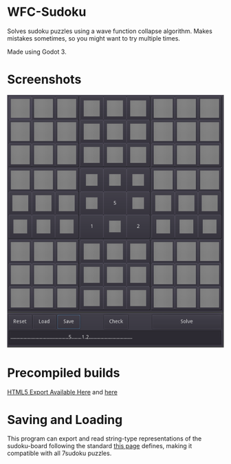 # WFC-Sudoku
Solves sudoku puzzles using a wave function collapse algorithm. Makes mistakes sometimes, so you might want to try multiple times.

Made using Godot 3.

# Screenshots
![Screenshot of the program](Screenshots/7634e07.png)

# Precompiled builds
[HTML5 Export Available Here](https://jonnelafin.github.io/WaveFunctionCollapse-Sudoku/) and [here](https://jonnelafin.itch.io/wfc-sudoku)

# Saving and Loading
This program can export and read string-type representations of the sudoku-board following the standard [this page](https://www.7sudoku.com/instructions/loading-puzzles) defines, making it compatible with all 7sudoku puzzles.
